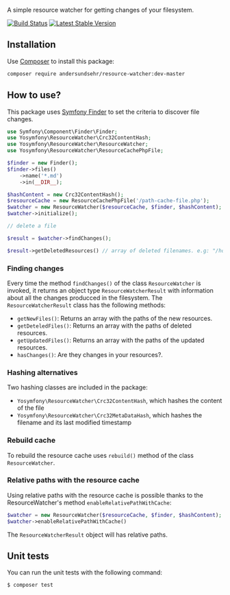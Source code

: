 A simple resource watcher for getting changes of your filesystem.

[![Build Status](https://travis-ci.org/yosymfony/resource-watcher.png?branch=master)](https://travis-ci.org/yosymfony/resource-watcher)
[![Latest Stable Version](https://poser.pugx.org/yosymfony/resource-watcher/v/stable.png)](https://packagist.org/packages/yosymfony/resource-watcher)

## Installation

Use [Composer](http://getcomposer.org/) to install this package:

```bash
composer require andersundsehr/resource-watcher:dev-master
```

## How to use?

This package uses [Symfony Finder](http://symfony.com/doc/current/components/finder.html)
to set the criteria to discover file changes.

```php
use Symfony\Component\Finder\Finder;
use Yosymfony\ResourceWatcher\Crc32ContentHash;
use Yosymfony\ResourceWatcher\ResourceWatcher;
use Yosymfony\ResourceWatcher\ResourceCachePhpFile;

$finder = new Finder();
$finder->files()
    ->name('*.md')
    ->in(__DIR__);

$hashContent = new Crc32ContentHash();
$resourceCache = new ResourceCachePhpFile('/path-cache-file.php');
$watcher = new ResourceWatcher($resourceCache, $finder, $hashContent);
$watcher->initialize();

// delete a file

$result = $watcher->findChanges();

$result->getDeletedResources() // array of deleted filenames. e.g: "/home/yosymfony/README.md"
```

### Finding changes

Every time the method `findChanges()` of the class `ResourceWatcher` is invoked,
it returns an object type `ResourceWatcherResult` with information about all the
changes producced in the filesystem. The `ResourceWatcherResult` class has the following methods:

* `getNewFiles()`: Returns an array with the paths of the new resources.
* `getDeteledFiles()`: Returns an array with the paths of deleted resources.
* `getUpdatedFiles()`: Returns an array with the paths of the updated resources.
* `hasChanges()`: Are they changes in your resources?.

### Hashing alternatives
Two hashing classes are included in the package: 
* `Yosymfony\ResourceWatcher\Crc32ContentHash`, which hashes the content of the file
* `Yosymfony\ResourceWatcher\Crc32MetaDataHash`, which hashes the filename and its last modified timestamp

### Rebuild cache

To rebuild the resource cache uses `rebuild()` method of the class `ResourceWatcher`.

### Relative paths with the resource cache

Using relative paths with the resource cache is possible thanks to the
ResourceWatcher's method `enableRelativePathWithCache`:

```php
$watcher = new ResourceWatcher($resourceCache, $finder, $hashContent);
$watcher->enableRelativePathWithCache()
```

The `ResourceWatcherResult` object will has relative paths.

## Unit tests

You can run the unit tests with the following command:

```bash
$ composer test
```
